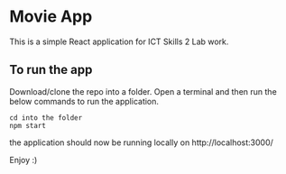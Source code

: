 # Movie App

This is a simple React application for ICT Skills 2 Lab work.

## To run the app

Download/clone the repo into a folder.
Open a terminal and then run the below commands to run the application.

```
cd into the folder
npm start
```

the application should now be running locally on 
http://localhost:3000/

Enjoy :) 